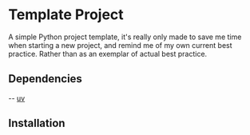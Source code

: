 # Template Project

A simple Python project template, it's really only made to save me time when starting a new project, and remind me of my own current best practice. Rather than as an exemplar of actual best practice.

## Dependencies

-- [uv](https://docs.astral.sh/uv/getting-started/)

## Installation
